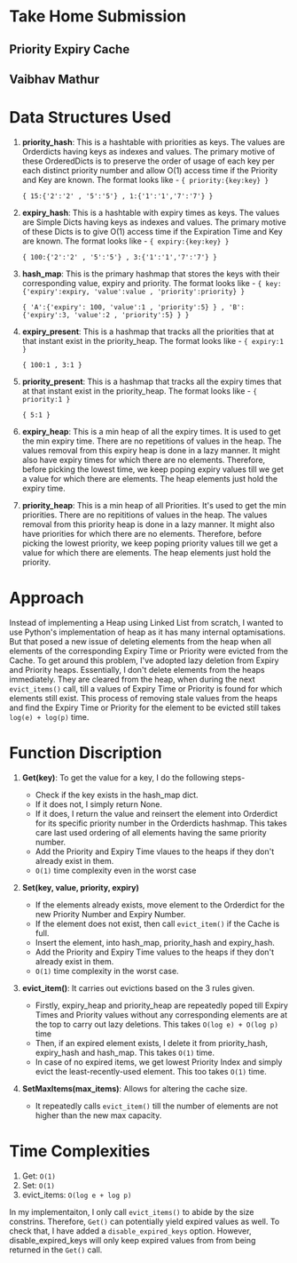 # Take Home Submission
## Priority Expiry Cache
## Vaibhav Mathur

# Data Structures Used
1. **priority_hash**: This is a hashtable with priorities as keys. The values are Orderdicts having keys as indexes and values. The primary motive of these OrderedDicts is to preserve the order of usage of each key per each distinct priority number and allow O(1) access time if the Priority and Key are known. The format looks like - ```{ priority:{key:key} }```
   ```
   { 15:{'2':'2' , '5':'5'} , 1:{'1':'1','7':'7'} }
   ```
2. **expiry_hash**: This is a hashtable with expiry times as keys. The values are Simple Dicts having keys as indexes and values. The primary motive of these Dicts is to give O(1) access time if the Expiration Time and Key are known. The format looks like - ```{ expiry:{key:key} }```
    ```
   { 100:{'2':'2' , '5':'5'} , 3:{'1':'1','7':'7'} }
   ```
3. **hash_map**: This is the primary hashmap that stores the keys with their corresponding value, expiry and priority. The format looks like - ```{ key:{'expiry':expiry, 'value':value , 'priority':priority} }```
    ```
   { 'A':{'expiry': 100, 'value':1 , 'priority':5} } , 'B':{'expiry':3, 'value':2 , 'priority':5} } }
   ```
4. **expiry_present**: This is a hashmap that tracks all the priorities that at that instant exist in the priority_heap. The format looks like - ```{ expiry:1 }```
    ```
   { 100:1 , 3:1 }
   ```
5. **priority_present**: This is a hashmap that tracks all the expiry times that at that instant exist in the priority_heap. The format looks like - ```{ priority:1 }```
    ```
   { 5:1 }
   ```
6. **expiry_heap**: This is a min heap of all the expiry times. It is used to get the min expiry time. There are no repetitions of values in the heap. The values removal from this expiry heap is done in a lazy manner. It might also have expiry times for which there are no elements. Therefore, before picking the lowest time, we keep poping expiry values till we get a value for which there are elements. The heap elements just hold the expiry time.
   
7. **priority_heap**: This is a min heap of all Priorities. It's used to get the min priorities. There are no repititions of values in the heap. The values removal from this priority heap is done in a lazy manner. It might also have priorities for which there are no elements. Therefore, before picking the lowest priority, we keep poping priority values till we get a value for which there are elements. The heap elements just hold the priority.

# Approach
Instead of implementing a Heap using Linked List from scratch, I wanted to use Python's implementation of heap as it has many internal optamisations. But that posed a new issue of deleting elements from the heap when all elements of the corresponding Expiry Time or Priority were evicted from the Cache.
To get around this problem, I've adopted lazy deletion from Expiry and Priority heaps.
Essentially, I don't delete elements from the heaps immediately. They are cleared from the heap, when during the next ```evict_items()``` call, till a values of Expiry Time or Priority is found for which elements still exist. This process of removing stale values from the heaps and find the Expiry Time or Priority for the element to be evicted still takes ```log(e) + log(p)``` time.

# Function Discription
1. **Get(key)**: To get the value for a key, I do the following steps-
   - Check if the key exists in the hash_map dict.
   - If it does not, I simply return None.
   - If it does, I return the value and reinsert the element into Orderdict for its specific priority number in the Orderdicts hashmap. This takes care last used ordering of all elements having the same priority number.
   - Add the Priority and Expiry Time vlaues to the heaps if they don't already exist in them.
   - ```O(1)``` time complexity even in the worst case

2. **Set(key, value, priority, expiry)**
   - If the elements already exists, move element to the Orderdict for the new Priority Number and Expiry Number.
   - If the element does not exist, then call ```evict_item()``` if the Cache is full.
   - Insert the element, into hash_map, priority_hash and expiry_hash.
   - Add the Priority and Expiry Time values to the heaps if they don't already exist in them.
   - ```O(1)``` time complexity in the worst case.

3. **evict_item()**: It carries out evictions based on the 3 rules given.
   - Firstly, expiry_heap and priority_heap are repeatedly poped till Expiry Times and Priority values without any corresponding elements are at the top to carry out lazy deletions. This takes ```O(log e) + O(log p)``` time
   - Then, if an expired element exists, I delete it from priority_hash, expiry_hash and hash_map. This takes ```O(1)``` time.
   - In case of no expired items, we get lowest Priority Index and simply evict the least-recently-used element. This too takes ```O(1)``` time.
  
4. **SetMaxItems(max_items)**: Allows for altering the cache size.
   - It repeatedly calls ```evict_item()``` till the number of elements are not higher than the new max capacity.


# Time Complexities
1. Get: ```O(1)```
2. Set: ```O(1)```
3. evict_items: ```O(log e + log p)```


In my implementaiton, I only call ```evict_items()``` to abide by the size constrins.
Therefore, ```Get()``` can potentially yield expired values as well.
To check that, I have added a ```disable_expired_keys``` option. However, disable_expired_keys will only keep expired values from from being returned in the ```Get()``` call.
